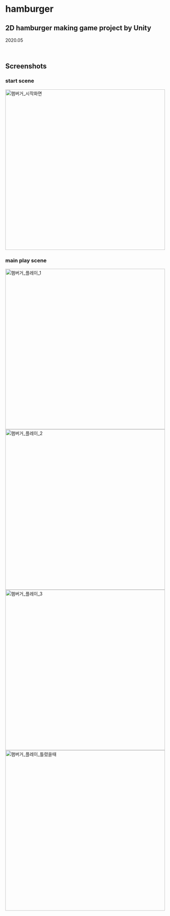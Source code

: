 # hamburger
## 2D hamburger making game project by Unity
2020.05 

<br>

## Screenshots
### start scene
<img width="500" alt="햄버거_시작화면" src="https://user-images.githubusercontent.com/56349582/149846555-31ea1a95-59cc-4f41-be89-f0bcb2dadd21.png">

### main play scene
<img width="500" alt="햄버거_플레이_1" src="https://user-images.githubusercontent.com/56349582/149846568-ca29a7e4-42aa-40da-bb9c-885e0f83e412.png">

<img width="500" alt="햄버거_플레이_2" src="https://user-images.githubusercontent.com/56349582/149846574-e5804eb4-fe2c-48a9-8cea-7dc7fae495b0.png">

<img width="500" alt="햄버거_플레이_3" src="https://user-images.githubusercontent.com/56349582/149846577-eabd8fca-7947-4f73-a28d-abc1160abb7e.png">

<img width="500" alt="햄버거_플레이_틀렸을때" src="https://user-images.githubusercontent.com/56349582/149846582-a62c2361-edd0-40fa-b637-14499434c2e8.png">



